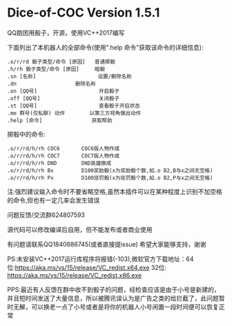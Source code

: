 
# Dice-of-COC Version 1.5.1

QQ跑团用骰子，开源，使用VC++2017编写

下面列出了本机器人的全部命令(使用".help 命令"获取该命令的详细信息):

	.o/r/rd 骰子类型/命令 [原因]   普通掷骰
	.h/rh 骰子类型/命令 [原因]     暗骰
	.sn [名称]                    设置/删除名称
	.dn		              删除名称
	.on [QQ号]                    开启骰子
	.off [QQ号]                   关闭骰子
	.st [QQ号]                    查看骰子开启状态
	.me 群号(仅私聊) 动作	      以第三方视角做出动作
	.help [命令]	              获取帮助
	
掷骰中的命令:

	.o/r/rd/h/rh COC6       COC6版人物作成
	.o/r/rd/h/rh COC7       COC7版人物作成
	.o/r/rd/h/rh DND        DND英雄做成
	.o/r/rd/h/rh Bx         D100奖励骰(x为奖励骰个数,如.o B2,B与x之间无空格)
	.o/r/rd/h/rh Px         D100惩罚骰(x为惩罚骰个数,如.o B2,P与x之间无空格)
	
注:强烈建议输入命令时不要省略空格,虽然本插件可以在某种程度上识别不加空格的命令,但也有一定几率会发生错误

问题反馈/交流群624807593

源代码可以修改编译后自用，但不能发布或者商业使用

有问题请联系QQ1840686745(或者直接提issue) 希望大家能够支持，谢谢

PS:未安装VC++2017运行库程序将报错(-103),微软官方下载地址：64位:https://aka.ms/vs/15/release/VC_redist.x64.exe 
32位: https://aka.ms/vs/15/release/VC_redist.x86.exe

PPS:最近有人反馈在群中收不到骰子的问题，经检查应该是由于小号是新建的，并且短时间发送了大量信息，所以被腾讯误认为是广告之类的给拦截了，此问题暂时无解，可以换老一点了小号或者是将你的机器人小号闲置一段时间便可以恢复正常

